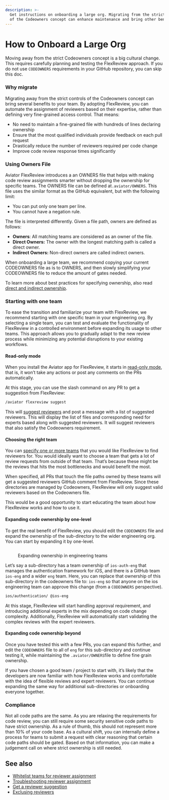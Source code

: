 ```yaml
---
description: >-
  Get instructions on onboarding a large org. Migrating from the strict controls
  of the Codeowners concept can enhance maintenance and bring other benefits.
---
```


# How to Onboard a Large Org

Moving away from the strict Codeowners concept is a big cultural change. This requires carefully planning and testing the FlexReview approach. If you do not use `CODEOWNERS` requirements in your GitHub repository, you can skip this doc.

### Why migrate

Migrating away from the strict controls of the Codeowners concept can bring several benefits to your team. By adopting FlexReview, you can automate the assignment of reviewers based on their expertise, rather than defining very fine-grained access control. That means:

* No need to maintain a fine-grained file with hundreds of lines declaring ownership
* Ensure that the most qualified individuals provide feedback on each pull request
* Drastically reduce the number of reviewers required per code change
* Improve code review response times significantly

### Using Owners File

Aviator FlexReview introduces a an OWNERS file that helps with making code review assignments smarter without dropping the ownership for specific teams. The OWNERS file can be defined at`.aviator/OWNERS`. This file uses the similar format as the GitHub equivalent, but with the following limit:

* You can put only one team per line.
* You cannot have a negation rule.

The file is interpreted differently. Given a file path, owners are defined as follows:

* **Owners**: All matching teams are considered as an owner of the file.
* **Direct Owners:** The owner with the longest matching path is called a direct owner.
* **Indirect Owners:** Non-direct owners are called indirect owners.

When onboarding a large team, we recommend copying your current CODEOWNERS file as is to OWNERS, and then slowly simplifying your CODEOWNERS file to reduce the amount of gates needed.

To learn more about best practices for specifying ownership, also read [direct and indirect ownership](concepts/recursive-ownership.md).

### Starting with one team

To ease the transition and familiarize your team with FlexReview, we recommend starting with one specific team in your engineering org. By selecting a single team, you can test and evaluate the functionality of FlexReview in a controlled environment before expanding its usage to other teams. This approach allows you to gradually adapt to the new review process while minimizing any potential disruptions to your existing workflows.

#### Read-only mode

When you install the Aviator app for FlexReview, it starts in [read-only mode](concepts/read-only-mode.md), that is, it won’t take any actions or post any comments on the PRs automatically.

At this stage, you can use the slash command on any PR to get a suggestion from FlexReview:

```markdown
/aviator flexreview suggest
```

This will [suggest reviewers](how-to-guides/get-reviewer-suggestion.md) and post a message with a list of suggested reviewers. This will display the list of files and corresponding need for experts based along with suggested reviewers. It will suggest reviewers that also satisfy the Codeowners requirement.

#### Choosing the right team

You can [specify one or more teams](how-to-guides/whitelist-teams-for-review-assignment.md) that you would like FlexReview to find reviewers for. You would ideally want to choose a team that gets a lot of review requests from outside of that team. That’s because these might be the reviews that hits the most bottlenecks and would benefit the most.

When specified, all PRs that touch the file paths owned by these teams will get a suggested reviewers GitHub comment from FlexReview. Since these directories are managed by Codeowners, FlexReview will only suggest valid reviewers based on the Codeowners file.

This would be a good opportunity to start educating the team about how FlexReview works and how to use it.&#x20;

#### Expanding code ownership by one-level

To get the real benefit of FlexReview, you should edit the `CODEOWNERS` file and expand the ownership of the sub-directory to the wider engineering org. You can start by expanding it by one-level.

<figure><img src="../.gitbook/assets/engineering-teams (2).png" alt=""><figcaption><p>Expanding ownership in engineering teams</p></figcaption></figure>

Let’s say a sub-directory has a team ownership of `ios-auth-eng` that manages the authentication framework for iOS, and there is a GitHub team `ios-eng` and a wider `eng` team. Here, you can replace that ownership of this sub-directory in the codeowners file to: `ios-eng` so that anyone on the ios engineering team can approve this change (from a `CODEOWNERS` perspective).

```markdown
ios/authentication/ @ios-eng
```

At this stage, FlexReview will start handling approval requirement, and introducing additional experts in the mix depending on code change complexity. Additionally, FlexReview will automatically start validating the complex reviews with the expert reviewers.

#### Expanding code ownership beyond

Once you have tested this with a few PRs, you can expand this further, and edit the `CODEOWNERS` file to all of `eng` for this sub-directory and continue testing it, while maintaining the `.aviator/OWNERS`file to define fine grain ownership.

If you have chosen a good team / project to start with, it’s likely that the developers are now familiar with how FlexReview works and comfortable with the idea of flexible reviews and expert reviewers. You can continue expanding the same way for additional sub-directories or onboarding everyone together.

### Compliance

Not all code paths are the same. As you are relaxing the requirements for code review, you can still require some security sensitive code paths to have strict ownership. As a rule of thumb, this should not represent more than 10% of your code base. As a cultural shift, you can internally define a process for teams to submit a request with clear reasoning that certain code paths should be gated. Based on that information, you can make a judgement call on where strict ownership is still needed.

## See also

* [Whitelist teams for reviewer assignment](how-to-guides/whitelist-teams-for-review-assignment.md)
* [Troubleshooting reviewer assignment](how-to-guides/troubleshoot-reviewer-assignment.md)
* [Get a reviewer suggestion](how-to-guides/get-reviewer-suggestion.md)
* [Exclusing reviewers](how-to-guides/excluding-reviewers.md)

